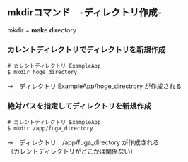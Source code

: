 ## mkdirコマンド　-ディレクトリ作成-

mkdir = **m**a**k**e **dir**ectory

### カレントディレクトリでディレクトリを新規作成

```
# カレントディレクトリ ExampleApp 
$ mkdir hoge_directory
```
→　ディレクトリ ExampleApp/hoge_directrory が作成される

### 絶対パスを指定してディレクトリを新規作成

```
# カレントディレクトリ ExampleApp 
$ mkdir /app/fuga_directory
```

→　ディレクトリ　/app/fuga_directory が作成される  
   （カレントディレクトリがどこかは関係ない）
